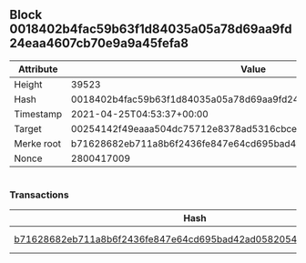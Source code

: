 ## Block 0018402b4fac59b63f1d84035a05a78d69aa9fd24eaa4607cb70e9a9a45fefa8

Attribute | Value
--- | ---
Height | 39523
Hash | 0018402b4fac59b63f1d84035a05a78d69aa9fd24eaa4607cb70e9a9a45fefa8
Timestamp | 2021-04-25T04:53:37+00:00
Target | 00254142f49eaaa504dc75712e8378ad5316cbcead634704b3734b6271167cc4
Merke root | b71628682eb711a8b6f2436fe847e64cd695bad42ad0582054cdb76ed5d5cc89
Nonce | 2800417009

```

```

### Transactions

Hash | Amount
--- | ---
[b71628682eb711a8b6f2436fe847e64cd695bad42ad0582054cdb76ed5d5cc89](b71628682eb711a8b6f2436fe847e64cd695bad42ad0582054cdb76ed5d5cc89.md) | 10.00000000 SKEPTI 

